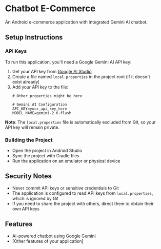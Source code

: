 # Chatbot E-Commerce

An Android e-commerce application with integrated Gemini AI chatbot.

## Setup Instructions

### API Keys

To run this application, you'll need a Google Gemini AI API key:

1. Get your API key from [Google AI Studio](https://ai.google.dev/)
2. Create a file named `local.properties` in the project root (if it doesn't exist already)
3. Add your API key to the file:
   ```properties
   # Other properties might be here
   
   # Gemini AI Configuration
   API_KEY=your_api_key_here
   MODEL_NAME=gemini-2.0-flash
   ```

**Note**: The `local.properties` file is automatically excluded from Git, so your API key will remain private.

### Building the Project

- Open the project in Android Studio
- Sync the project with Gradle files
- Run the application on an emulator or physical device

## Security Notes

- Never commit API keys or sensitive credentials to Git
- The application is configured to read API keys from `local.properties`, which is ignored by Git
- If you need to share the project with others, direct them to obtain their own API keys

## Features

- AI-powered chatbot using Google Gemini
- [Other features of your application]
